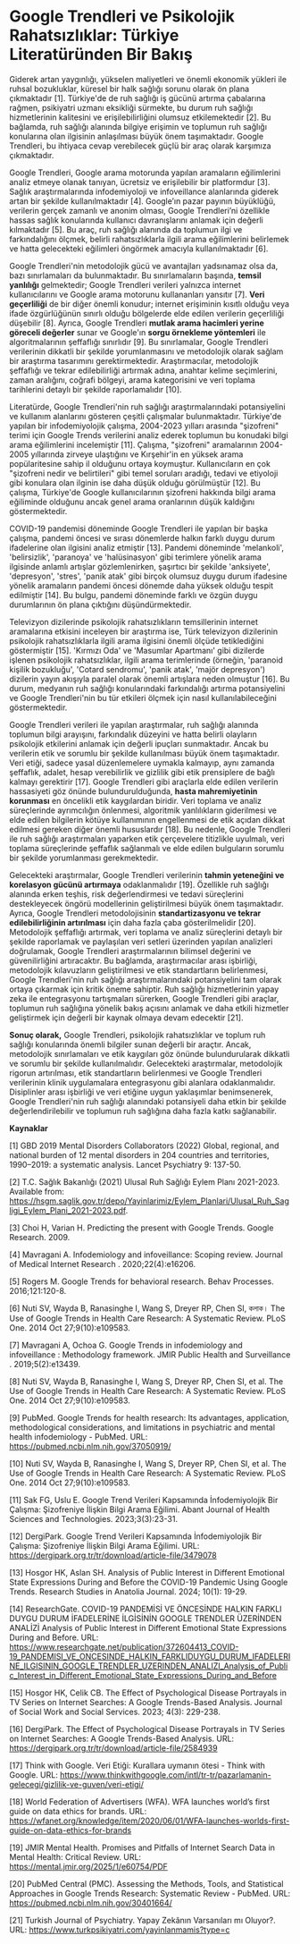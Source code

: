 # Google Trendleri ve Psikolojik Rahatsızlıklar: Türkiye Literatüründen Bir Bakış

Giderek artan yaygınlığı, yükselen maliyetleri ve önemli ekonomik yükleri ile ruhsal bozukluklar, küresel bir halk sağlığı sorunu olarak ön plana çıkmaktadır [1]. Türkiye'de de ruh sağlığı iş gücünü artırma çabalarına rağmen, psikiyatri uzmanı eksikliği sürmekte, bu durum ruh sağlığı hizmetlerinin kalitesini ve erişilebilirliğini olumsuz etkilemektedir [2]. Bu bağlamda, ruh sağlığı alanında bilgiye erişimin ve toplumun ruh sağlığı konularına olan ilgisinin anlaşılması büyük önem taşımaktadır. Google Trendleri, bu ihtiyaca cevap verebilecek güçlü bir araç olarak karşımıza çıkmaktadır.

Google Trendleri, Google arama motorunda yapılan aramaların eğilimlerini analiz etmeye olanak tanıyan, ücretsiz ve erişilebilir bir platformdur [3]. Sağlık araştırmalarında infodemiyoloji ve infoveillance alanlarında giderek artan bir şekilde kullanılmaktadır [4]. Google’ın pazar payının büyüklüğü, verilerin gerçek zamanlı ve anonim olması, Google Trendleri’ni özellikle hassas sağlık konularında kullanıcı davranışlarını anlamak için değerli kılmaktadır [5]. Bu araç, ruh sağlığı alanında da toplumun ilgi ve farkındalığını ölçmek, belirli rahatsızlıklarla ilgili arama eğilimlerini belirlemek ve hatta gelecekteki eğilimleri öngörmek amacıyla kullanılmaktadır [6].

Google Trendleri'nin metodolojik gücü ve avantajları yadsınamaz olsa da, bazı sınırlamaları da bulunmaktadır. Bu sınırlamaların başında, **temsil yanlılığı** gelmektedir; Google Trendleri verileri yalnızca internet kullanıcılarını ve Google arama motorunu kullananları yansıtır [7].  **Veri geçerliliği** de bir diğer önemli konudur; internet erişiminin kısıtlı olduğu veya ifade özgürlüğünün sınırlı olduğu bölgelerde elde edilen verilerin geçerliliği düşebilir [8]. Ayrıca, Google Trendleri **mutlak arama hacimleri yerine göreceli değerler** sunar ve Google'ın **sorgu örnekleme yöntemleri** ile algoritmalarının şeffaflığı sınırlıdır [9]. Bu sınırlamalar, Google Trendleri verilerinin dikkatli bir şekilde yorumlanmasını ve metodolojik olarak sağlam bir araştırma tasarımını gerektirmektedir. Araştırmacılar, metodolojik şeffaflığı ve tekrar edilebilirliği artırmak adına, anahtar kelime seçimlerini, zaman aralığını, coğrafi bölgeyi, arama kategorisini ve veri toplama tarihlerini detaylı bir şekilde raporlamalıdır [10].

Literatürde, Google Trendleri'nin ruh sağlığı araştırmalarındaki potansiyelini ve kullanım alanlarını gösteren çeşitli çalışmalar bulunmaktadır. Türkiye'de yapılan bir infodemiyolojik çalışma, 2004-2023 yılları arasında "şizofreni" terimi için Google Trends verilerini analiz ederek toplumun bu konudaki bilgi arama eğilimlerini incelemiştir [11]. Çalışma, "şizofreni" aramalarının 2004-2005 yıllarında zirveye ulaştığını ve Kırşehir'in en yüksek arama popülaritesine sahip il olduğunu ortaya koymuştur. Kullanıcıların en çok "şizofreni nedir ve belirtileri" gibi temel soruları aradığı, tedavi ve etiyoloji gibi konulara olan ilginin ise daha düşük olduğu görülmüştür [12]. Bu çalışma, Türkiye'de Google kullanıcılarının şizofreni hakkında bilgi arama eğiliminde olduğunu ancak genel arama oranlarının düşük kaldığını göstermektedir.

COVID-19 pandemisi döneminde Google Trendleri ile yapılan bir başka çalışma, pandemi öncesi ve sırası dönemlerde halkın farklı duygu durum ifadelerine olan ilgisini analiz etmiştir [13]. Pandemi döneminde 'melankoli', 'belirsizlik', 'paranoya' ve 'halüsinasyon' gibi terimlere yönelik arama ilgisinde anlamlı artışlar gözlemlenirken, şaşırtıcı bir şekilde 'anksiyete', 'depresyon', 'stres', 'panik atak' gibi birçok olumsuz duygu durum ifadesine yönelik aramaların pandemi öncesi dönemde daha yüksek olduğu tespit edilmiştir [14]. Bu bulgu, pandemi döneminde farklı ve özgün duygu durumlarının ön plana çıktığını düşündürmektedir.

Televizyon dizilerinde psikolojik rahatsızlıkların temsillerinin internet aramalarına etkisini inceleyen bir araştırma ise, Türk televizyon dizilerinin psikolojik rahatsızlıklarla ilgili arama ilgisini önemli ölçüde tetiklediğini göstermiştir [15]. 'Kırmızı Oda' ve 'Masumlar Apartmanı' gibi dizilerde işlenen psikolojik rahatsızlıklar, ilgili arama terimlerinde (örneğin, 'paranoid kişilik bozukluğu', 'Cotard sendromu', 'panik atak', 'majör depresyon') dizilerin yayın akışıyla paralel olarak önemli artışlara neden olmuştur [16]. Bu durum, medyanın ruh sağlığı konularındaki farkındalığı artırma potansiyelini ve Google Trendleri'nin bu tür etkileri ölçmek için nasıl kullanılabileceğini göstermektedir.

Google Trendleri verileri ile yapılan araştırmalar, ruh sağlığı alanında toplumun bilgi arayışını, farkındalık düzeyini ve hatta belirli olayların psikolojik etkilerini anlamak için değerli ipuçları sunmaktadır. Ancak bu verilerin etik ve sorumlu bir şekilde kullanılması büyük önem taşımaktadır. Veri etiği, sadece yasal düzenlemelere uymakla kalmayıp, aynı zamanda şeffaflık, adalet, hesap verebilirlik ve gizlilik gibi etik prensiplere de bağlı kalmayı gerektirir [17]. Google Trendleri gibi araçlarla elde edilen verilerin hassasiyeti göz önünde bulundurulduğunda, **hasta mahremiyetinin korunması** en öncelikli etik kaygılardan biridir. Veri toplama ve analiz süreçlerinde ayrımcılığın önlenmesi, algoritmik yanlılıkların giderilmesi ve elde edilen bilgilerin kötüye kullanımının engellenmesi de etik açıdan dikkat edilmesi gereken diğer önemli hususlardır [18]. Bu nedenle, Google Trendleri ile ruh sağlığı araştırmaları yaparken etik çerçevelere titizlikle uyulmalı, veri toplama süreçlerinde şeffaflık sağlanmalı ve elde edilen bulguların sorumlu bir şekilde yorumlanması gerekmektedir.

Gelecekteki araştırmalar, Google Trendleri verilerinin **tahmin yeteneğini ve korelasyon gücünü artırmaya** odaklanmalıdır [19]. Özellikle ruh sağlığı alanında erken teşhis, risk değerlendirmesi ve tedavi süreçlerini destekleyecek öngörü modellerinin geliştirilmesi büyük önem taşımaktadır. Ayrıca, Google Trendleri metodolojisinin **standartizasyonu ve tekrar edilebilirliğinin artırılması** için daha fazla çaba gösterilmelidir [20]. Metodolojik şeffaflığı artırmak, veri toplama ve analiz süreçlerini detaylı bir şekilde raporlamak ve paylaşılan veri setleri üzerinden yapılan analizleri doğrulamak, Google Trendleri araştırmalarının bilimsel değerini ve güvenilirliğini artıracaktır. Bu bağlamda, araştırmacılar arası işbirliği, metodolojik kılavuzların geliştirilmesi ve etik standartların belirlenmesi, Google Trendleri'nin ruh sağlığı araştırmalarındaki potansiyelini tam olarak ortaya çıkarmak için kritik öneme sahiptir. Ruh sağlığı hizmetlerinin yapay zeka ile entegrasyonu tartışmaları sürerken, Google Trendleri gibi araçlar, toplumun ruh sağlığına yönelik bakış açısını anlamak ve daha etkili hizmetler geliştirmek için değerli bir kaynak olmaya devam edecektir [21].

**Sonuç olarak,** Google Trendleri, psikolojik rahatsızlıklar ve toplum ruh sağlığı konularında önemli bilgiler sunan değerli bir araçtır. Ancak, metodolojik sınırlamaları ve etik kaygıları göz önünde bulundurularak dikkatli ve sorumlu bir şekilde kullanılmalıdır. Gelecekteki araştırmalar, metodolojik rigorun artırılması, etik standartların belirlenmesi ve Google Trendleri verilerinin klinik uygulamalara entegrasyonu gibi alanlara odaklanmalıdır. Disiplinler arası işbirliği ve veri etiğine uygun yaklaşımlar benimsenerek, Google Trendleri'nin ruh sağlığı alanındaki potansiyeli daha etkin bir şekilde değerlendirilebilir ve toplumun ruh sağlığına daha fazla katkı sağlanabilir.

**Kaynaklar**

[1] GBD 2019 Mental Disorders Collaborators (2022) Global, regional, and national burden of 12 mental disorders in 204 countries and territories, 1990–2019: a systematic analysis. Lancet Psychiatry 9: 137-50.

[2] T.C. Sağlık Bakanlığı (2021) Ulusal Ruh Sağlığı Eylem Planı 2021-2023. Available from: https://hsgm.saglik.gov.tr/depo/Yayinlarimiz/Eylem_Planlari/Ulusal_Ruh_Sagligi_Eylem_Plani_2021-2023.pdf.

[3] Choi H, Varian H. Predicting the present with Google Trends. Google Research. 2009.

[4] Mavragani A. Infodemiology and infoveillance: Scoping review. Journal of Medical Internet Research . 2020;22(4):e16206.

[5] Rogers M. Google Trends for behavioral research. Behav Processes. 2016;121:120-8.

[6] Nuti SV, Wayda B, Ranasinghe I, Wang S, Dreyer RP, Chen SI, কলাক। The Use of Google Trends in Health Care Research: A Systematic Review. PLoS One. 2014 Oct 27;9(10):e109583.

[7] Mavragani A, Ochoa G. Google Trends in infodemiology and infoveillance : Methodology framework. JMIR Public Health and Surveillance . 2019;5(2):e13439.

[8]  Nuti SV, Wayda B, Ranasinghe I, Wang S, Dreyer RP, Chen SI, et al. The Use of Google Trends in Health Care Research: A Systematic Review. PLoS One. 2014 Oct 27;9(10):e109583.

[9]  PubMed. Google Trends for health research: Its advantages, application, methodological considerations, and limitations in psychiatric and mental health infodemiology - PubMed. URL: https://pubmed.ncbi.nlm.nih.gov/37050919/

[10] Nuti SV, Wayda B, Ranasinghe I, Wang S, Dreyer RP, Chen SI, et al. The Use of Google Trends in Health Care Research: A Systematic Review. PLoS One. 2014 Oct 27;9(10):e109583.

[11] Sak FG, Uslu E. Google Trend Verileri Kapsamında İnfodemiyolojik Bir Çalışma: Şizofreniye İlişkin Bilgi Arama Eğilimi. Abant Journal of Health Sciences and Technologies. 2023;3(3):23-31.

[12] DergiPark. Google Trend Verileri Kapsamında İnfodemiyolojik Bir Çalışma: Şizofreniye İlişkin Bilgi Arama Eğilimi. URL: https://dergipark.org.tr/tr/download/article-file/3479078

[13]  Hosgor HK, Aslan SH. Analysis of Public Interest in Different Emotional State Expressions During and Before the COVID-19 Pandemic Using Google Trends. Research Studies in Anatolia Journal. 2024; 10(1): 19-29.

[14] ResearchGate. COVID-19 PANDEMİSİ VE ÖNCESİNDE HALKIN FARKLI DUYGU DURUM İFADELERİNE İLGİSİNİN GOOGLE TRENDLER ÜZERİNDEN ANALİZİ Analysis of Public Interest in Different Emotional State Expressions During and Before. URL: https://www.researchgate.net/publication/372604413_COVID-19_PANDEMISI_VE_ONCESINDE_HALKIN_FARKLIDUYGU_DURUM_IFADELERINE_ILGISININ_GOOGLE_TRENDLER_UZERINDEN_ANALIZI_Analysis_of_Public_Interest_in_Different_Emotional_State_Expressions_During_and_Before

[15]  Hosgor HK, Celik CB. The Effect of Psychological Disease Portrayals in TV Series on Internet Searches: A Google Trends-Based Analysis. Journal of Social Work and Social Services. 2023; 4(3): 229-238.

[16] DergiPark. The Effect of Psychological Disease Portrayals in TV Series on Internet Searches: A Google Trends-Based Analysis. URL: https://dergipark.org.tr/tr/download/article-file/2584939

[17] Think with Google. Veri Etiği: Kurallara uymanın ötesi - Think with Google. URL: https://www.thinkwithgoogle.com/intl/tr-tr/pazarlamanin-gelecegi/gizlilik-ve-guven/veri-etigi/

[18] World Federation of Advertisers (WFA). WFA launches world’s first guide on data ethics for brands. URL: https://wfanet.org/knowledge/item/2020/06/01/WFA-launches-worlds-first-guide-on-data-ethics-for-brands

[19] JMIR Mental Health. Promises and Pitfalls of Internet Search Data in Mental Health: Critical Review. URL: https://mental.jmir.org/2025/1/e60754/PDF

[20]  PubMed Central (PMC). Assessing the Methods, Tools, and Statistical Approaches in Google Trends Research: Systematic Review - PubMed. URL: https://pubmed.ncbi.nlm.nih.gov/30401664/

[21] Turkish Journal of Psychiatry.  Yapay Zekânın Varsanıları mı Oluyor?. URL: https://www.turkpsikiyatri.com/yayinlanmamis?type=c